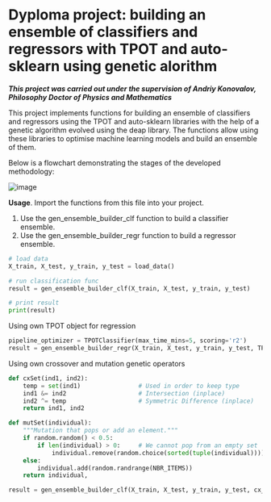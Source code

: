 # Dyploma project: building an ensemble of classifiers and regressors with TPOT and auto-sklearn using genetic alorithm 
**_This project was carried out under the supervision of Andriy Konovalov, Philosophy Doctor of Physics and Mathematics_**

This project implements functions for building an ensemble of classifiers and regressors using the TPOT and auto-sklearn libraries with the help of a genetic algorithm evolved using the deap library. The functions allow using these libraries to optimise machine learning models and build an ensemble of them.

Below is a flowchart demonstrating the stages of the developed methodology:

![image](https://github.com/yevIbrahimov/gen_ensemble/assets/61506686/a21ab112-4b3e-4ef5-a162-627c7b551b91)


**Usage**.
Import the functions from this file into your project.
1. Use the gen_ensemble_builder_clf function to build a classifier ensemble.
2. Use the gen_ensemble_builder_regr function to build a regressor ensemble.

```python
# load data
X_train, X_test, y_train, y_test = load_data()

# run classification func
result = gen_ensemble_builder_clf(X_train, X_test, y_train, y_test)

# print result
print(result)
```

Using own TPOT object for regression

```python
pipeline_optimizer = TPOTClassifier(max_time_mins=5, scoring='r2')
result = gen_ensemble_builder_regr(X_train, X_test, y_train, y_test, TPOT_object=pipeline_optimizer, use_aurosklearn=False)
```

Using own crossover and mutation genetic operators

```python
def cxSet(ind1, ind2):
    temp = set(ind1)                # Used in order to keep type
    ind1 &= ind2                    # Intersection (inplace)
    ind2 ^= temp                    # Symmetric Difference (inplace)
    return ind1, ind2

def mutSet(individual):
    """Mutation that pops or add an element."""
    if random.random() < 0.5:
        if len(individual) > 0:     # We cannot pop from an empty set
            individual.remove(random.choice(sorted(tuple(individual))))
    else:
        individual.add(random.randrange(NBR_ITEMS))
    return individual,

result = gen_ensemble_builder_clf(X_train, X_test, y_train, y_test, cx_operator=cxSet, mut_operator=mutSet)
```
